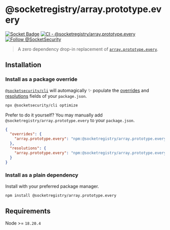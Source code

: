 # @socketregistry/array.prototype.every

[![Socket Badge](https://socket.dev/api/badge/npm/package/@socketregistry/array.prototype.every)](https://socket.dev/npm/package/@socketregistry/array.prototype.every)
[![CI - @socketregistry/array.prototype.every](https://github.com/SocketDev/socket-registry-js/actions/workflows/test.yml/badge.svg)](https://github.com/SocketDev/socket-registry-js/actions/workflows/test.yml)
[![Follow @SocketSecurity](https://img.shields.io/twitter/follow/SocketSecurity?style=social)](https://twitter.com/SocketSecurity)

> A zero dependency drop-in replacement of
> [`array.prototype.every`](https://www.npmjs.com/package/array.prototype.every).

## Installation

### Install as a package override

[`@socketsecurity/cli`](https://www.npmjs.com/package/@socketsecurity/cli) will
automagically :sparkles: populate the
[overrides](https://docs.npmjs.com/cli/v9/configuring-npm/package-json#overrides)
and [resolutions](https://yarnpkg.com/configuration/manifest#resolutions) fields
of your `package.json`.

```sh
npx @socketsecurity/cli optimize
```

Prefer to do it yourself? You may manually add
`@socketregistry/array.prototype.every` to your `package.json`.

```json
{
  "overrides": {
    "array.prototype.every": "npm:@socketregistry/array.prototype.every@^1"
  },
  "resolutions": {
    "array.prototype.every": "npm:@socketregistry/array.prototype.every@^1"
  }
}
```

### Install as a plain dependency

Install with your preferred package manager.

```sh
npm install @socketregistry/array.prototype.every
```

## Requirements

Node &gt;= `18.20.4`
